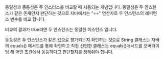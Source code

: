 
동일성과 동등성은 두 인스터스를 비교할 때 사용되는 개념입니다. 동일성은 두 인스턴스가 같은 존재인지 판단하는 것으로 자바에서는 "==" 연산자로 두 인스턴스의 레퍼런스 변수를 비교 합니다.

비교의 결과가 true라면 두 인스턴스는 동일한 이스턴스 입니다.

동등성은 두 인스턴스가 같은 값으로 평가되는지 확인하는 것으로 String 클래스는 자바의 equals() 매서드를 통해 확인하고 직접 선언한 클래스는 equals()매서드를 오버라이딩 해 어떤 조건에서 동등하다고 판단할지를 정해줘야 합니다.